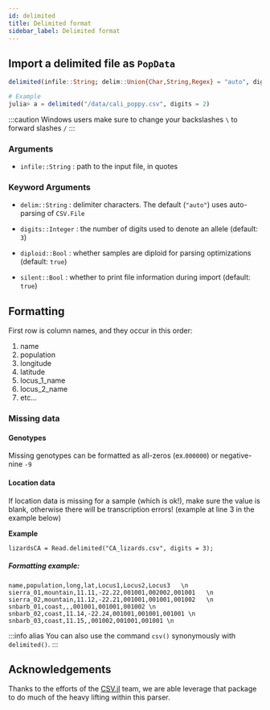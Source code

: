 ```yaml
---
id: delimited
title: Delimited format
sidebar_label: Delimited format
---
```


## Import a delimited file as `PopData`

```julia
delimited(infile::String; delim::Union{Char,String,Regex} = "auto", digits::Int = 3, diploid::Bool = true, silent::Bool = false)

# Example
julia> a = delimited("/data/cali_poppy.csv", digits = 2)
```

:::caution Windows users
make sure to change your backslashes `\` to forward slashes `/` 
:::

### Arguments

- `infile::String` : path to the input file, in quotes

### Keyword Arguments

- `delim::String` : delimiter characters. The default (`"auto"`) uses auto-parsing of `CSV.File`

- `digits::Integer` : the number of digits used to denote an allele (default: `3`)
- `diploid::Bool`  : whether samples are diploid for parsing optimizations (default: `true`)
- `silent::Bool` : whether to print file information during import (default: `true`)

## Formatting

First row is column names, and they occur in this order:
1. name
2. population
3. longitude
4. latitude
5. locus_1_name
6. locus_2_name
7. etc...

### Missing data
#### Genotypes
Missing genotypes can be formatted as all-zeros (ex.`000000`) or negative-nine `-9`

#### Location data
If location data is missing for a sample (which is ok!), make sure the value is blank, otherwise there will be transcription errors! (example at line 3 in the example below)

**Example**
```
lizardsCA = Read.delimited("CA_lizards.csv", digits = 3);
```
##### Formatting example:
```
name,population,long,lat,Locus1,Locus2,Locus3   \n
sierra_01,mountain,11.11,-22.22,001001,002002,001001   \n
sierra_02,mountain,11.12,-22.21,001001,001001,001002   \n
snbarb_01,coast,,,001001,001001,001002 \n
snbarb_02,coast,11.14,-22.24,001001,001001,001001 \n
snbarb_03,coast,11.15,,001002,001001,001001 \n
```



:::info alias
You can also use the command `csv()` synonymously with `delimited()`. 
:::

## Acknowledgements

Thanks to the efforts of the [CSV.jl](https://github.com/JuliaData/CSV.jl) team, we are able leverage that package to do much of the heavy lifting within this parser. 
